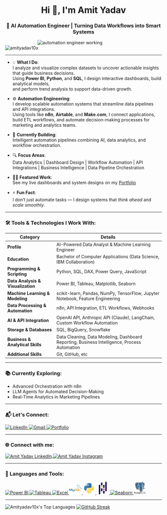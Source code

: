 <h1 align="center">Hi 👋, I'm Amit Yadav</h1>
<h3 align="center">🚀 AI Automation Engineer | Turning Data Workflows into Smart Systems</h3>

<img align="right" alt="automation engineer working" width="400" src="https://user-images.githubusercontent.com/98509698/205488812-96c222ed-cbb2-4c1d-b6c2-6bdc1a42e3da.gif">

<p align="left">
  <img src="https://komarev.com/ghpvc/?username=amityadav10x&label=Profile%20views&color=0e75b6&style=flat" alt="amityadav10x" />
</p>

---

- 💡 **What I Do**:  
  I analyze and visualize complex datasets to uncover actionable insights that guide business decisions.  
  Using <strong>Power BI</strong>, <strong>Python</strong>, and <strong>SQL</strong>, I design interactive dashboards, build analytical models,  
  and perform trend analysis to support data-driven growth.

- ⚙️ **Automation Engineering**:  
  I develop scalable automation systems that streamline data pipelines and API integrations.  
  Using tools like <strong>n8n</strong>, <strong>Airtable</strong>, and <strong>Make.com</strong>, I connect applications,  
  build ETL workflows, and automate decision-making processes for marketing and analytics teams.

- 🌱 **Currently Building**:  
  Intelligent automation pipelines combining AI, data analytics, and workflow orchestration.

- 🔍 **Focus Areas**:  
  Data Analytics | Dashboard Design | Workflow Automation | API Integrations | Business Intelligence | Data Pipeline Orchestration

- 👨‍💻 **Featured Work**:  
  See my live dashboards and system designs on my [Portfolio](https://amityadav10x.github.io/Portfolio_Website/index.html)

- ⚡ **Fun Fact**:  
  I don’t just automate tasks — I design systems that *think ahead* and *scale smoothly*.

---

<h3 align="left">🛠️ Tools & Technologies I Work With:</h3>

| **Category** | **Details** |
|---------------|-------------|
| **Profile** | AI-Powered Data Analyst & Machine Learning Engineer |
| **Education** | Bachelor of Computer Applications (Data Science, IBM Collaboration) |
| **Programming & Scripting** | Python, SQL, DAX, Power Query, JavaScript |
| **Data Analysis & Visualization** | Power BI, Tableau, Matplotlib, Seaborn |
| **Machine Learning & Modeling** | scikit-learn, Pandas, NumPy, TensorFlow, Jupyter Notebook, Feature Engineering |
| **Data Processing & Automation** | n8n, API Integration, ETL Workflows, Webhooks |
| **AI & API Integration** | OpenAI API, Anthropic API (Claude), LangChain, Custom Workflow Automation |
| **Storage & Databases** | SQL, BigQuery, Snowflake |
| **Business & Analytical Skills** | Data Cleaning, Data Modeling, Dashboard Reporting, Business Intelligence, Process Automation |
| **Additional Skills** | Git, GitHub, etc |

---

<h3 align="left">📚 Currently Exploring:</h3>

<ul>
  <li>Advanced Orchestration with n8n</li>
  <li>LLM Agents for Automated Decision-Making</li>
  <li>Real-Time Analytics in Marketing Pipelines</li>
</ul>

---

<h3 align="left">📬 Let's Connect:</h3>

<p align="left">
  <a href="https://www.linkedin.com/in/amityadav10x" target="_blank">
    <img src="https://img.shields.io/badge/LinkedIn-blue?style=for-the-badge&logo=linkedin" alt="LinkedIn"/>
  </a>
  <a href="mailto:amityadav10x@gmail.com">
    <img src="https://img.shields.io/badge/Gmail-D14836?style=for-the-badge&logo=gmail&logoColor=white" alt="Gmail"/>
  </a>
  <a href="https://amityadav10x.github.io/Portfolio_Website/index.html" target="_blank">
    <img src="https://img.shields.io/badge/Portfolio-000000?style=for-the-badge&logo=github&logoColor=white" alt="Portfolio"/>
  </a>
</p>

---

<h3 align="left">🌐 Connect with me:</h3>
<p align="left">
  <a href="https://www.linkedin.com/in/amityadav10x" target="_blank">
    <img align="center" src="https://raw.githubusercontent.com/rahuldkjain/github-profile-readme-generator/master/src/images/icons/Social/linked-in-alt.svg" alt="Amit Yadav LinkedIn" height="30" width="40" />
  </a>
  <a href="https://www.instagram.com/yaduvanshi_amit" target="_blank">
    <img align="center" src="https://raw.githubusercontent.com/rahuldkjain/github-profile-readme-generator/master/src/images/icons/Social/instagram.svg" alt="Amit Yadav Instagram" height="30" width="40" />
  </a>
</p>

---

<h3 align="left">🧩 Languages and Tools:</h3>
<p align="left">
  <a href="https://powerbi.microsoft.com/" target="_blank" rel="noreferrer">
    <img src="https://learn.microsoft.com/es-es/training/achievements/get-started-power-bi.svg" alt="Power BI" width="40" height="40">
  </a>
  <a href="https://www.tableau.com/" target="_blank" rel="noreferrer">
    <img src="https://user-images.githubusercontent.com/32903323/43256817-e40da78a-90c5-11e8-9c84-9471549a1259.png" alt="Tableau" width="40" height="40">
  </a>
  <a href="https://products.office.com/en/excel" target="_blank" rel="noreferrer">
    <img src="https://upload.wikimedia.org/wikipedia/commons/thumb/7/73/Microsoft_Excel_2013-2019_logo.svg/1024px-Microsoft_Excel_2013-2019_logo.svg.png" alt="Excel" width="40" height="40">
  </a>
  <a href="https://www.mysql.com/" target="_blank" rel="noreferrer">
    <img src="https://raw.githubusercontent.com/devicons/devicon/master/icons/mysql/mysql-original-wordmark.svg" alt="MySQL" width="40" height="40">
  </a>
  <a href="https://www.python.org" target="_blank" rel="noreferrer">
    <img src="https://raw.githubusercontent.com/devicons/devicon/master/icons/python/python-original.svg" alt="Python" width="40" height="40">
  </a>
  <a href="https://pandas.pydata.org/" target="_blank" rel="noreferrer">
    <img src="https://raw.githubusercontent.com/devicons/devicon/2ae2a900d2f041da66e950e4d48052658d850630/icons/pandas/pandas-original.svg" alt="Pandas" width="40" height="40">
  </a>
  <a href="https://seaborn.pydata.org/" target="_blank" rel="noreferrer">
    <img src="https://seaborn.pydata.org/_images/logo-mark-lightbg.svg" alt="Seaborn" width="40" height="40">
  </a>
  <a href="https://www.postgresql.org" target="_blank" rel="noreferrer">
    <img src="https://raw.githubusercontent.com/devicons/devicon/master/icons/postgresql/postgresql-original-wordmark.svg" alt="PostgreSQL" width="40" height="40">
  </a>
</p>

---

![Amityadav10x's Top Languages](https://github-readme-stats.vercel.app/api/top-langs/?username=Amityadav10x&theme=vue-dark&show_icons=true&hide_border=true&layout=compact)
<a href="https://git.io/streak-stats">
  <img src="https://streak-stats.demolab.com?user=Amityadav10x&theme=highcontrast" alt="GitHub Streak" />
</a>

